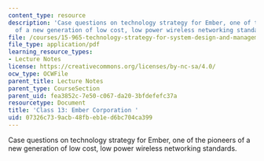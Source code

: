 ```yaml
---
content_type: resource
description: 'Case questions on technology strategy for Ember, one of the pioneers
  of a new generation of low cost, low power wireless networking standards. '
file: /courses/15-965-technology-strategy-for-system-design-and-management-spring-2009/07326c739acb48fbeb1ed6bc704ca399_MIT15_965S09_case13.pdf
file_type: application/pdf
learning_resource_types:
- Lecture Notes
license: https://creativecommons.org/licenses/by-nc-sa/4.0/
ocw_type: OCWFile
parent_title: Lecture Notes
parent_type: CourseSection
parent_uid: fea3852c-7e50-c067-da20-3bfdefefc37a
resourcetype: Document
title: 'Class 13: Ember Corporation '
uid: 07326c73-9acb-48fb-eb1e-d6bc704ca399
---
```

Case questions on technology strategy for Ember, one of the pioneers of a new generation of low cost, low power wireless networking standards. 